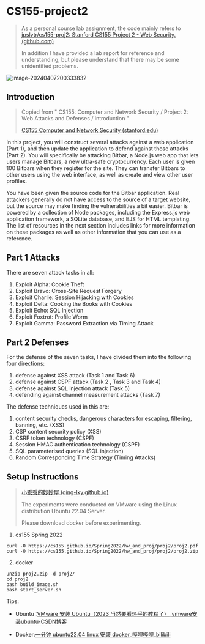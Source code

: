 # CS155-project2

> As a personal course lab assignment, the code mainly refers to [jpslvtr/cs155-proj2: Stanford CS155 Project 2 - Web Security. (github.com)](https://github.com/jpslvtr/cs155-proj2/tree/main)
>
> In addition I have provided a lab report for reference and understanding, but please understand that there may be some unidentified problems.

![image-20240407200333832](D:\桌面\cs155-proj2-main\cs155-proj2-main\assets\image-20240407200333832.png)



## Introduction

> Copied from " CS155: Computer and Network Security  / Project 2: Web Attacks and Defenses  / introduction "
>
> [CS155 Computer and Network Security (stanford.edu)](https://cs155.stanford.edu/)

In this project, you will construct several attacks against a web application (Part 1), and then update the application to defend against those attacks (Part 2). You will specifically be attacking Bitbar, a Node.js web app that lets users manage Bitbars, a new ultra-safe cryptocurrency. Each user is given 100 Bitbars when they register for the site. They can transfer Bitbars to other users using the web interface, as well as create and view other user profiles.  

You have been given the source code for the Bitbar application. Real attackers generally do not have access to the source of a target website, but the source may make finding the vulnerabilities a bit easier. Bitbar is powered by a collection of Node packages, including the Express.js web application framework, a SQLite database, and EJS for HTML templating. The list of resources in the next section includes links for more information on these packages as well as other information that you can use as a reference.  

## Part 1 Attacks

There are seven attack tasks in all:

1. Exploit Alpha: Cookie Theft  
2. Exploit Bravo: Cross-Site Request Forgery  
3. Exploit Charlie: Session Hijacking with Cookies  
4. Exploit Delta: Cooking the Books with Cookies  
5. Exploit Echo: SQL Injection  
6. Exploit Foxtrot: Profile Worm  
7. Exploit Gamma: Password Extraction via Timing Attack  

## Part 2 Defenses

For the defense of the seven tasks, I have divided them into the following four directions:
1. defense against XSS attack (Task 1 and Task 6)
2. defense against CSPF attack (Task 2 ,  Task 3 and Task 4)
3. defense against SQL injection attack (Task 5)
4. defending against channel measurement attacks (Task 7)

The defense techniques used in this are:

1. content security checks, dangerous characters for escaping, filtering, banning, etc. (XSS)
2. CSP content security policy (XSS)
3. CSRF token technology (CSPF)
4. Session HMAC authentication technology (CSPF)
5. SQL parameterised queries (SQL injection)
6. Random Corresponding Time Strategy (Timing Attacks)

## Setup Instructions  

> [小乖乖的妙妙屋 (qing-lky.github.io)](https://qing-lky.github.io/)
>
> The experiments were conducted on VMware using the Linux distribution Ubuntu 22.04 Server.
>
> Please download docker before experimenting.

1. cs155 Spring 2022

```
curl -O https://cs155.github.io/Spring2022/hw_and_proj/proj2/proj2.pdf
curl -O https://cs155.github.io/Spring2022/hw_and_proj/proj2/proj2.zip
```

2. docker

```
unzip proj2.zip -d proj2/
cd proj2
bash build_image.sh
bash start_server.sh
```

Tips:

- Ubuntu :[VMware 安装 Ubuntu（2023 当然要看热乎的教程了）_vmware安装ubuntu-CSDN博客](https://blog.csdn.net/m0_51913750/article/details/131604868)

- Docker:[一分钟 ubuntu22.04 linux 安装 docker_哔哩哔哩_bilibili](https://www.bilibili.com/video/BV1LN4y1x7xn/?spm_id_from=333.788.recommend_more_video.-1&vd_source=ae67b970bd4a0665fa92195df95aa1f3)